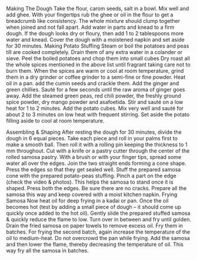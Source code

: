Making The Dough
Take the flour, carom seeds, salt in a bowl. Mix well and add ghee.
With your fingertips rub the ghee or oil in the flour to get a breadcrumb like consistency.
The whole mixture should clump together when joined and not fall apart.
Add water in parts and knead to a firm dough.
If the dough looks dry or floury, then add 1 to 2 tablespoons more water and knead.
Cover the dough with a moistened napkin and set aside for 30 minutes.
Making Potato Stuffing
Steam or boil the potatoes and peas till are cooked completely. Drain them of any extra water in a colander or sieve.
Peel the boiled potatoes and chop them into small cubes
Dry roast all the whole spices mentioned in the above list until fragrant taking care not to burn them.
When the spices are warm or cool at room temperature, grind them in a dry grinder or coffee grinder to a semi-fine or fine powder.
Heat oil in a pan. add the cumin seeds and crackle them.
Add the ginger and green chillies. Sauté for a few seconds until the raw aroma of ginger goes away.
Add the steamed green peas, red chili powder, the freshly ground spice powder, dry mango powder and asafoetida.
Stir and sauté on a low heat for 1 to 2 minutes.
Add the potato cubes. Mix very well and sauté for about 2 to 3 minutes on low heat with frequent stirring.
Set aside the potato filling aside to cool at room temperature.

Assembling & Shaping
After resting the dough for 30 minutes, divide the dough in 6 equal pieces.
Take each piece and roll in your palms first to make a smooth ball.
Then roll it with a rolling pin keeping the thickness to 1 mm throughout.
Cut with a knife or a pastry cutter through the center of the rolled samosa pastry.
With a brush or with your finger tips, spread some water all over the edges.
Join the two straight ends forming a cone shape.
Press the edges so that they get sealed well.
Stuff the prepared samosa cone with the prepared potato-peas stuffing.
Pinch a part on the edge (check the video & photos). This helps the samosa to stand once it is shaped.
Press both the edges. Be sure there are no cracks.
Prepare all the samosa this way and keep covered with a moist kitchen napkin.
Frying Samosa
Now heat oil for deep frying in a kadai or pan. Once the oil becomes hot (test by adding a small piece of dough – it should come up quickly once added to the hot oil). Gently slide the prepared stuffed samosa & quickly reduce the flame to low.
Turn over in between and fry until golden. Drain the fried samosa on paper towels to remove excess oil.
Fry them in batches. For frying the second batch, again increase the temperature of the oil to medium-heat. Do not overcrowd the pan while frying.
Add the samosa and then lower the flame, thereby decreasing the temperature of oil.
This way fry all the samosa in batches.
